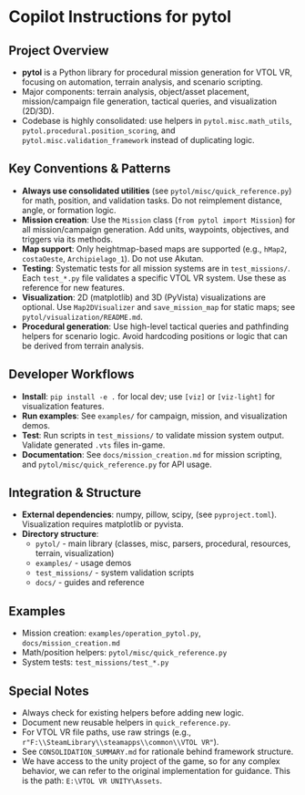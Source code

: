 # Copilot Instructions for pytol

## Project Overview
- **pytol** is a Python library for procedural mission generation for VTOL VR, focusing on automation, terrain analysis, and scenario scripting.
- Major components: terrain analysis, object/asset placement, mission/campaign file generation, tactical queries, and visualization (2D/3D).
- Codebase is highly consolidated: use helpers in `pytol.misc.math_utils`, `pytol.procedural.position_scoring`, and `pytol.misc.validation_framework` instead of duplicating logic.

## Key Conventions & Patterns
- **Always use consolidated utilities** (see `pytol/misc/quick_reference.py`) for math, position, and validation tasks. Do not reimplement distance, angle, or formation logic.
- **Mission creation**: Use the `Mission` class (`from pytol import Mission`) for all mission/campaign generation. Add units, waypoints, objectives, and triggers via its methods.
- **Map support**: Only heightmap-based maps are supported (e.g., `hMap2`, `costaOeste`, `Archipielago_1`). Do not use Akutan.
- **Testing**: Systematic tests for all mission systems are in `test_missions/`. Each `test_*.py` file validates a specific VTOL VR system. Use these as reference for new features.
- **Visualization**: 2D (matplotlib) and 3D (PyVista) visualizations are optional. Use `Map2DVisualizer` and `save_mission_map` for static maps; see `pytol/visualization/README.md`.
- **Procedural generation**: Use high-level tactical queries and pathfinding helpers for scenario logic. Avoid hardcoding positions or logic that can be derived from terrain analysis.

## Developer Workflows
- **Install**: `pip install -e .` for local dev; use `[viz]` or `[viz-light]` for visualization features.
- **Run examples**: See `examples/` for campaign, mission, and visualization demos.
- **Test**: Run scripts in `test_missions/` to validate mission system output. Validate generated `.vts` files in-game.
- **Documentation**: See `docs/mission_creation.md` for mission scripting, and `pytol/misc/quick_reference.py` for API usage.

## Integration & Structure
- **External dependencies**: numpy, pillow, scipy, (see `pyproject.toml`). Visualization requires matplotlib or pyvista.
- **Directory structure**:
  - `pytol/` - main library (classes, misc, parsers, procedural, resources, terrain, visualization)
  - `examples/` - usage demos
  - `test_missions/` - system validation scripts
  - `docs/` - guides and reference

## Examples
- Mission creation: `examples/operation_pytol.py`, `docs/mission_creation.md`
- Math/position helpers: `pytol/misc/quick_reference.py`
- System tests: `test_missions/test_*.py`

## Special Notes
- Always check for existing helpers before adding new logic.
- Document new reusable helpers in `quick_reference.py`.
- For VTOL VR file paths, use raw strings (e.g., `r"F:\\SteamLibrary\\steamapps\\common\\VTOL VR"`).
- See `CONSOLIDATION_SUMMARY.md` for rationale behind framework structure.
- We have access to the unity project of the game, so for any complex behavior, we can refer to the original implementation for guidance. This is the path: `E:\VTOL VR UNITY\Assets`.
